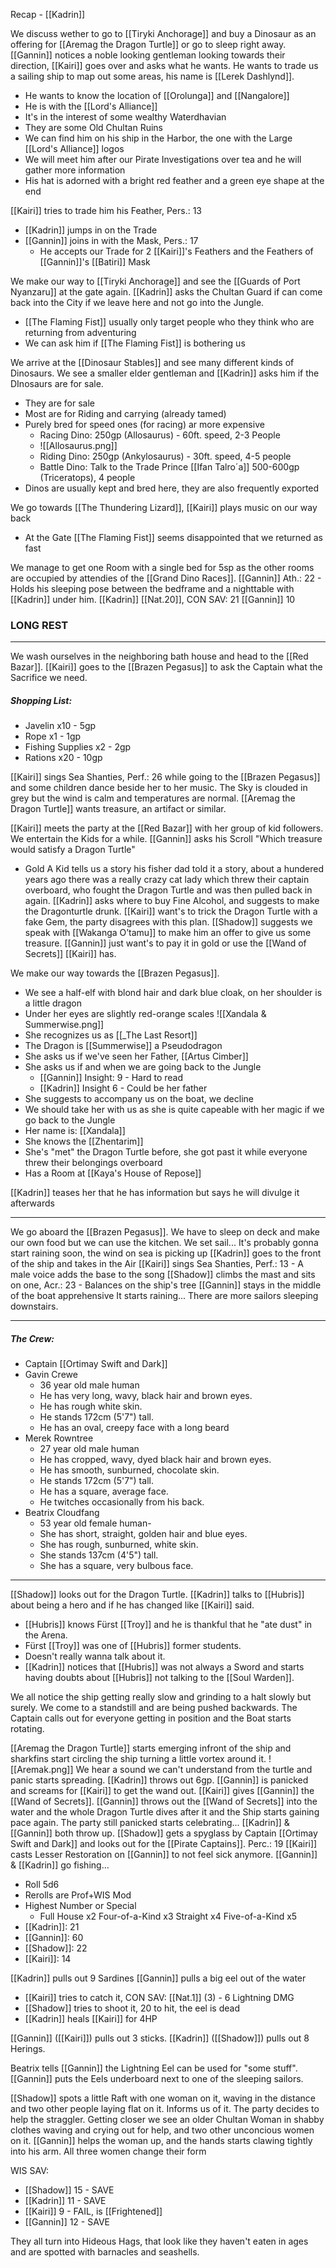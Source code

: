 Recap - [[Kadrin]]

We discuss wether to go to [[Tiryki Anchorage]] and buy a Dinosaur as an offering for [[Aremag the Dragon Turtle]] or go to sleep right away.
[[Gannin]] notices a noble looking gentleman looking towards their direction, [[Kairi]] goes over and asks what he wants.
He wants to trade us a sailing ship to map out some areas, his name is [[Lerek Dashlynd]].
- He wants to know the location of [[Orolunga]] and [[Nangalore]]
- He is with the [[Lord's Alliance]]
- It's in the interest of some wealthy Waterdhavian
- They are some Old Chultan Ruins
- We can find him on his ship in the Harbor, the one with the Large [[Lord's Alliance]] logos
- We will meet him after our Pirate Investigations over tea and he will gather more information
- His hat is adorned with a bright red feather and a green eye shape at the end

[[Kairi]] tries to trade him his Feather, Pers.: 13
- [[Kadrin]] jumps in on the Trade
- [[Gannin]] joins in with the Mask, Pers.: 17
	- He accepts our Trade for 2 [[Kairi]]'s Feathers and the Feathers of [[Gannin]]'s [[Batiri]] Mask

We make our way to [[Tiryki Anchorage]] and see the [[Guards of Port Nyanzaru]] at the gate again.
[[Kadrin]] asks the Chultan Guard if can come back into the City if we leave here and not go into the Jungle.
- [[The Flaming Fist]] usually only target people who they think who are returning from adventuring
- We can ask him if [[The Flaming Fist]] is bothering us

We arrive at the [[Dinosaur Stables]] and see many different kinds of Dinosaurs.
We see a smaller elder gentleman and [[Kadrin]] asks him if the DInosaurs are for sale.
- They are for sale
- Most are for Riding and carrying (already tamed)
- Purely bred for speed ones (for racing) ar more expensive
	- Racing Dino: 250gp (Allosaurus) - 60ft. speed, 2-3 People
	- ![[Allosaurus.png]]
	- Riding Dino: 250gp (Ankylosaurus) - 30ft. speed, 4-5 people
	- Battle Dino: Talk to the Trade Prince [[Ifan Talro´a]] 500-600gp (Triceratops), 4 people
- Dinos are usually kept and bred here, they are also frequently exported

We go towards [[The Thundering Lizard]], [[Kairi]] plays music on our way back
- At the Gate [[The Flaming Fist]] seems disappointed that we returned as fast

We manage to get one Room with a single bed for 5sp as the other rooms are occupied by attendies of the [[Grand Dino Races]].
[[Gannin]] Ath.: 22 - Holds his sleeping pose between the bedframe and a nighttable with [[Kadrin]] under him.
[[Kadrin]] [[Nat.20]], CON SAV: 21
[[Gannin]] 10
### LONG REST
---
We wash ourselves in the neighboring bath house and head to the [[Red Bazar]].
[[Kairi]] goes to the [[Brazen Pegasus]] to ask the Captain what the Sacrifice we need.
##### Shopping List:
- Javelin x10 - 5gp
- Rope x1 - 1gp
- Fishing Supplies x2 - 2gp
- Rations x20 - 10gp

[[Kairi]] sings Sea Shanties, Perf.: 26 while going to the [[Brazen Pegasus]] and some children dance beside her to her music.
The Sky is clouded in grey but the wind is calm and temperatures are normal.
[[Aremag the Dragon Turtle]] wants treasure, an artifact or similar.

[[Kairi]] meets the party at the [[Red Bazar]] with her group of kid followers.
We entertain the Kids for a while.
[[Gannin]] asks his Scroll "Which treasure would satisfy a Dragon Turtle"
- Gold
A Kid tells us a story his fisher dad told it a story, about a hundered years ago there was a really crazy cat lady which threw their captain overboard, who fought the Dragon Turtle and was then pulled back in again.
[[Kadrin]] asks where to buy Fine Alcohol, and suggests to make the Dragonturtle drunk.
[[Kairi]] want's to trick the Dragon Turtle with a fake Gem, the party disagrees with this plan.
[[Shadow]] suggests we speak with [[Wakanga O’tamu]] to make him an offer to give us some treasure.
[[Gannin]] just want's to pay it in gold or use the [[Wand of Secrets]] [[Kairi]] has.

We make our way towards the [[Brazen Pegasus]].
- We see a half-elf with blond hair and dark blue cloak, on her shoulder is a little dragon
- Under her eyes are slightly red-orange scales
![[Xandala & Summerwise.png]]
- She recognizes us as [[_The Last Resort]]
- The Dragon is [[Summerwise]] a Pseudodragon
- She asks us if we've seen her Father, [[Artus Cimber]]
- She asks us if and when we are going back to the Jungle
	- [[Gannin]] Insight: 9 - Hard to read
	- [[Kadrin]] Insight 6 - Could be her father
- She suggests to accompany us on the boat, we decline
- We should take her with us as she is quite capeable with her magic if we go back to the Jungle
- Her name is: [[Xandala]]
- She knows the [[Zhentarim]]
- She's "met" the Dragon Turtle before, she got past it while everyone threw their belongings overboard
- Has a Room at [[Kaya's House of Repose]]

[[Kadrin]] teases her that he has information but says he will divulge it afterwards

---
We go aboard the [[Brazen Pegasus]].
We have to sleep on deck and make our own food but we can use the kitchen.
We set sail...
It's probably gonna start raining soon, the wind on sea is picking up
[[Kadrin]] goes to the front of the ship and takes in the Air
[[Kairi]] sings Sea Shanties, Perf.: 13 - A male voice adds the base to the song
[[Shadow]] climbs the mast and sits on one, Acr.: 23 - Balances on the ship's tree
[[Gannin]] stays in the middle of the boat apprehensive
It starts raining...
There are more sailors sleeping downstairs.

---
##### The Crew:
- Captain [[Ortimay Swift and Dark]]
- Gavin Crewe
	- 36 year old male human 
	- He has very long, wavy, black hair and brown eyes.
	- He has rough white skin.
	- He stands 172cm (5'7") tall.
	- He has an oval, creepy face with a long beard
- Merek Rowntree
	- 27 year old male human
	- He has cropped, wavy, dyed black hair and brown eyes.
	- He has smooth, sunburned, chocolate skin.
	- He stands 172cm (5'7") tall.
	- He has a square, average face.
	- He twitches occasionally from his back.
- Beatrix Cloudfang
	- 53 year old female human-
	- She has short, straight, golden hair and blue eyes.
	- She has rough, sunburned, white skin.
	- She stands 137cm (4'5") tall.
	- She has a square, very bulbous face.

---
[[Shadow]] looks out for the Dragon Turtle.
[[Kadrin]] talks to [[Hubris]] about being a hero and if he has changed like [[Kairi]] said.
- [[Hubris]] knows Fürst [[Troy]] and he is thankful that he "ate dust" in the Arena.
- Fürst [[Troy]] was one of [[Hubris]] former students. 
- Doesn't really wanna talk about it. 
- [[Kadrin]] notices that [[Hubris]] was not always a Sword and starts having doubts about [[Hubris]] not talking to the [[Soul Warden]].

We all notice the ship getting really slow and grinding to a halt slowly but surely. We come to a standstill and are being pushed backwards.
The Captain calls out for everyone getting in position and the Boat starts rotating.

[[Aremag the Dragon Turtle]] starts emerging infront of the ship and sharkfins start circling the ship turning a little vortex around it.
![[Aremak.png]]
We hear a sound we can't understand from the turtle and panic starts spreading.
[[Kadrin]] throws out 6gp.
[[Gannin]] is panicked and screams for [[Kairi]] to get the wand out.
[[Kairi]] gives [[Gannin]] the [[Wand of Secrets]].
[[Gannin]] throws out the [[Wand of Secrets]] into the water and the whole Dragon Turtle dives after it and the Ship starts gaining pace again.
The party still panicked starts celebrating...
[[Kadrin]] & [[Gannin]] both throw up.
[[Shadow]] gets a spyglass by Captain [[Ortimay Swift and Dark]] and looks out for the [[Pirate Captains]]. Perc.: 19
[[Kairi]] casts Lesser Restoration on [[Gannin]] to not feel sick anymore.
[[Gannin]] & [[Kadrin]] go fishing...
- Roll 5d6
- Rerolls are Prof+WIS Mod
- Highest Number or Special
	- Full House x2 Four-of-a-Kind x3 Straight x4 Five-of-a-Kind x5
- [[Kadrin]]: 21
- [[Gannin]]: 60
- [[Shadow]]: 22
- [[Kairi]]: 14

[[Kadrin]] pulls out 9 Sardines
[[Gannin]] pulls a big eel out of the water
- [[Kairi]] tries to catch it, CON SAV: [[Nat.1]] (3) - 6 Lightning DMG
- [[Shadow]] tries to shoot it, 20 to hit,  the eel is dead 
- [[Kadrin]] heals [[Kairi]] for 4HP

[[Gannin]] ([[Kairi]]) pulls out 3 sticks.
[[Kadrin]] ([[Shadow]]) pulls out 8 Herings.

Beatrix tells [[Gannin]] the Lightning Eel can be used for "some stuff".
[[Gannin]] puts the Eels underboard next to one of the sleeping sailors.

[[Shadow]] spots a little Raft with one woman on it, waving in the distance and two other people laying flat on it. Informs us of it. The party decides to help the straggler.
Getting closer we see an older Chultan Woman in shabby clothes waving and crying out for help, and two other unconcious women on it.
[[Gannin]] helps the woman up, and the hands starts clawing tightly into his arm.
All three women change their form

WIS SAV:
- [[Shadow]] 15 - SAVE
- [[Kadrin]] 11 - SAVE
- [[Kairi]] 9 - FAIL, is [[Frightened]]
- [[Gannin]] 12 - SAVE

They all turn into Hideous Hags, that look like they haven't eaten in ages and are spotted with barnacles and seashells.
